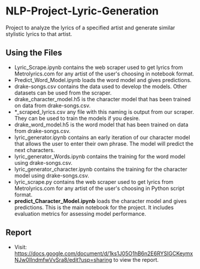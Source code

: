 # NLP-Project-Lyric-Generation
Project to analyze the lyrics of a specified artist and generate similar stylistic lyrics to that artist.

## Using the Files
- Lyric_Scrape.ipynb contains the web scraper used to get lyrics from Metrolyrics.com for any artist of the user's choosing in notebook format.
- Predict_Word_Model.ipynb loads the word model and gives predictions.
- drake-songs.csv contains the data used to develop the models.  Other datasets can be used from the scraper.
- drake_character_model.h5 is the character model that has been trained on data from drake-songs.csv.
- *_scraped_lyrics.csv any file with this naming is output from our scraper.  They can be used to train the models if you desire.
- drake_word_model.h5 is the word model that has been trained on data from drake-songs.csv.
- lyric_generator.ipynb contains an early iteration of our character model that allows the user to enter their own phrase.  The model will predict the next characters.
- lyric_generator_Words.ipynb contains the training for the word model using drake-songs.csv.
- lyric_generator_character.ipynb contains the training for the character model using drake-songs.csv.
- lyric_scrape.py contains the web scraper used to get lyrics from Metrolyrics.com for any artist of the user's choosing in Python script format.
- **predict_Character_Model.ipynb** loads the character model and gives predictions.  This is the main notebook for the project.  It includes evaluation metrics for assessing model performance.

## Report
- Visit: https://docs.google.com/document/d/1ks1J05O1hB6n2E6RYSIGCKeymxNJw0IIndmfwVvSra8/edit?usp=sharing to view the report.
